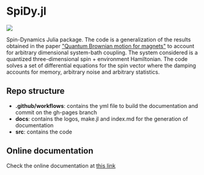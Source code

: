 # SpiDy.jl

[![](https://img.shields.io/badge/docs-dev-blue.svg)](https://quantum-exeter.github.io/SpiDy.jl/dev)

Spin-Dynamics Julia package. The code is a generalization of the results obtained in the paper <a href=https://doi.org/10.1088/1367-2630/ac4ef2>"Quantum Brownian motion for magnets"</a> to account for arbitrary dimensional system-bath coupling. The system considered is a quantized three-dimensional spin + environment Hamiltonian. The code solves a set of differential equations for the spin vector where the damping accounts for memory, arbitrary noise and arbitrary statistics.

## Repo structure
* **.github/workflows**: contains the yml file to build the documentation and commit on the gh-pages branch
* **docs**: contains the logos, make.jl and index.md for the generation of documentation
* **src**: contains the code

## Online documentation
Check the online documentation at <a href="https://quantum-exeter.github.io/SpiDy.jl/dev/">this link</a>
